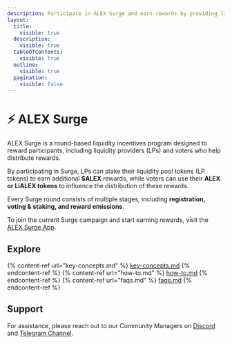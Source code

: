 ```yaml
---
description: Participate in ALEX Surge and earn rewards by providing liquidity!
layout:
  title:
    visible: true
  description:
    visible: true
  tableOfContents:
    visible: true
  outline:
    visible: true
  pagination:
    visible: false
---
```


# ⚡ ALEX Surge

ALEX Surge is a round-based liquidity incentives program designed to reward participants, including liquidity providers (LPs) and voters who help distribute rewards.

By participating in Surge, LPs can stake their liquidity pool tokens (LP tokens) to earn additional **$ALEX** rewards, while voters can use their **ALEX or LiALEX tokens** to influence the distribution of these rewards.

Every Surge round consists of multiple stages, including **registration, voting & staking, and reward emissions**.

To join the current Surge campaign and start earning rewards, visit the [ALEX Surge App](https://app.alexlab.co/surge).

## Explore

{% content-ref url="key-concepts.md" %} [key-concepts.md](key-concepts.md) {% endcontent-ref %}
{% content-ref url="how-to.md" %} [how-to.md](how-to.md) {% endcontent-ref %}
{% content-ref url="faqs.md" %} [faqs.md](faqs.md) {% endcontent-ref %}

## Support

For assistance, please reach out to our Community Managers on [Discord](https://discord.com/invite/alexlab) and [Telegram Channel](https://t.me/AlexCommunity).
